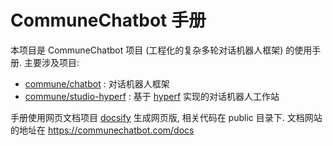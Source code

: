# CommuneChatbot 手册

本项目是 CommuneChatbot 项目 (工程化的复杂多轮对话机器人框架) 的使用手册. 主要涉及项目:

* [commune/chatbot](https://github.com/thirdgerb/chatbot) : 对话机器人框架
* [commune/studio-hyperf](https://github.com/thirdgerb/studio-hyperf) : 基于 [hyperf](https://github.com/hyperf/hyperf) 实现的对话机器人工作站


手册使用网页文档项目 [docsify](https://docsify.js.org/) 生成网页版, 相关代码在 public 目录下. 文档网站的地址在 https://communechatbot.com/docs
